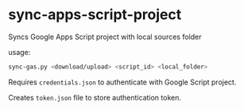 # sync-apps-script-project

Syncs Google Apps Script project with local sources folder

usage:
```bash
sync-gas.py <download/upload> <script_id> <local_folder>
```

Requires `credentials.json` to authenticate with Google Script project.

Creates `token.json` file to store authentication token. 
